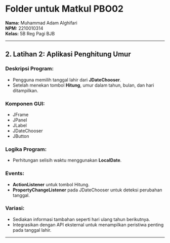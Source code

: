 # Folder untuk Matkul PBO02

**Nama:** Muhammad Adam Alghifari  
**NPM:** 2210010314  
**Kelas:** 5B Reg Pagi BJB  

---
## 2. Latihan 2: Aplikasi Penghitung Umur

### Deskripsi Program:
- Pengguna memilih tanggal lahir dari **JDateChooser**.
- Setelah menekan tombol **Hitung**, umur dalam tahun, bulan, dan hari ditampilkan.

### Komponen GUI:
- JFrame
- JPanel
- JLabel
- JDateChooser
- JButton

### Logika Program:
- Perhitungan selisih waktu menggunakan **LocalDate**.

### Events:
- **ActionListener** untuk tombol Hitung.
- **PropertyChangeListener** pada JDateChooser untuk deteksi perubahan tanggal.

### Variasi:
- Sediakan informasi tambahan seperti hari ulang tahun berikutnya.
- Integrasikan dengan API eksternal untuk menampilkan peristiwa penting pada tanggal lahir.

---

